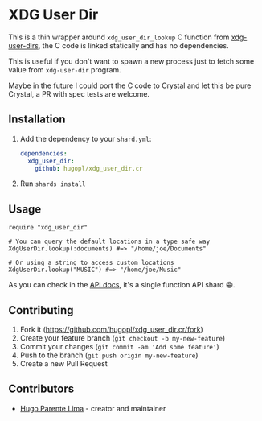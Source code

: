 # XDG User Dir

This is a thin wrapper around `xdg_user_dir_lookup` C function from
[xdg-user-dirs](https://www.freedesktop.org/wiki/Software/xdg-user-dirs/), the C code is linked statically and has no
dependencies.

This is useful if you don't want to spawn a new process just to fetch some value from `xdg-user-dir` program.

Maybe in the future I could port the C code to Crystal and let this be pure Crystal, a PR with spec tests are welcome.

## Installation

1. Add the dependency to your `shard.yml`:

   ```yaml
   dependencies:
     xdg_user_dir:
       github: hugopl/xdg_user_dir.cr
   ```

2. Run `shards install`

## Usage

```crystal
require "xdg_user_dir"

# You can query the default locations in a type safe way
XdgUserDir.lookup(:documents) #=> "/home/joe/Documents"

# Or using a string to access custom locations
XdgUserDir.lookup("MUSIC") #=> "/home/joe/Music"
```

As you can check in the [API docs](https://hugopl.github.io/xdg_user_dir.cr/), it's a single function API shard 😁.

## Contributing

1. Fork it (<https://github.com/hugopl/xdg_user_dir.cr/fork>)
2. Create your feature branch (`git checkout -b my-new-feature`)
3. Commit your changes (`git commit -am 'Add some feature'`)
4. Push to the branch (`git push origin my-new-feature`)
5. Create a new Pull Request

## Contributors

- [Hugo Parente Lima](https://github.com/hugopl) - creator and maintainer
